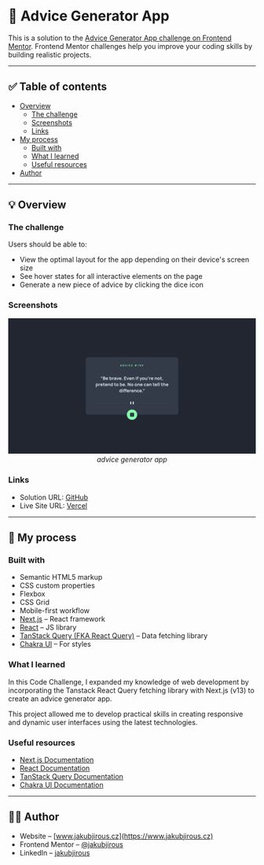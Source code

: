 # 🚀 Advice Generator App

This is a solution to the [Advice Generator App challenge on Frontend Mentor](https://www.frontendmentor.io/challenges/advice-generator-app-QdUG-13db). Frontend Mentor challenges help you improve your coding skills by building realistic projects.

--- 

## ✅ Table of contents

- [Overview](#-overview)
    - [The challenge](#the-challenge)
    - [Screenshots](#screenshots)
    - [Links](#links)
- [My process](#-my-process)
    - [Built with](#built-with)
    - [What I learned](#what-i-learned)
    - [Useful resources](#useful-resources)
- [Author](#-author)

---

## 💡 Overview

### The challenge

Users should be able to:

- View the optimal layout for the app depending on their device's screen size
- See hover states for all interactive elements on the page
- Generate a new piece of advice by clicking the dice icon

### Screenshots

<p align="center"> 
  <img src="public/assets/screenshot.png" alt="advice generator app">
  <em>advice generator app</em>
</p>

### Links

- Solution URL: [GitHub](https://github.com/jakubjirous/advice-generator-app/)
- Live Site URL: [Vercel](https://advice-generator-app-jakubjirous.vercel.app/)

---

## 🎯 My process

### Built with

- Semantic HTML5 markup
- CSS custom properties
- Flexbox
- CSS Grid 
- Mobile-first workflow
- [Next.js](https://nextjs.org/) – React framework
- [React](https://reactjs.org/) – JS library
- [TanStack Query (FKA React Query)](https://tanstack.com/query/latest) – Data fetching library
- [Chakra UI](https://chakra-ui.com/) – For styles

### What I learned

In this Code Challenge, I expanded my knowledge of web development by incorporating the Tanstack React Query fetching library with Next.js (v13) to create an advice generator app. 

This project allowed me to develop practical skills in creating responsive and dynamic user interfaces using the latest technologies.

### Useful resources

- [Next.js Documentation](https://beta.nextjs.org/docs)
- [React Documentation](https://beta.reactjs.org/)
- [TanStack Query Documentation](https://tanstack.com/query/latest/docs/react/overview)
- [Chakra UI Documentation](https://chakra-ui.com/getting-started)

---

## 👨‍💻 Author

- Website – [www.jakubjirous.cz](https://www.jakubjirous.cz)
- Frontend Mentor – [@jakubjirous](https://www.frontendmentor.io/profile/jakubjirous)
- LinkedIn – [jakubjirous](https://www.linkedin.com/in/jakubjirous/)
